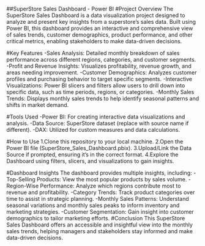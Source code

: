 ##SuperStore Sales Dashboard - Power BI
#Project Overview
The SuperStore Sales Dashboard is a data visualization project designed to analyze and present key insights from a superstore’s sales data. Built using Power BI, this dashboard provides an interactive and comprehensive view of sales trends, customer demographics, product performance, and other critical metrics, enabling stakeholders to make data-driven decisions.

#Key Features
-Sales Analysis: Detailed monthly breakdown of sales performance across different regions, categories, and customer segments.
-Profit and Revenue Insights: Visualizes profitability, revenue growth, and areas needing improvement.
-Customer Demographics: Analyzes customer profiles and purchasing behavior to target specific segments.
-Interactive Visualizations: Power BI slicers and filters allow users to drill down into specific data, such as time periods, regions, or categories.
-Monthly Sales Trends: Displays monthly sales trends to help identify seasonal patterns and shifts in market demand.

#Tools Used
-Power BI: For creating interactive data visualizations and analysis.
-Data Source: SuperStore dataset (replace with source name if different).
-DAX: Utilized for custom measures and data calculations.

#How to Use
1.Clone this repository to your local machine.
2.Open the Power BI file (SuperStore_Sales_Dashboard.pbix).
3.Upload/Link the Data Source if prompted, ensuring it’s in the correct format.
4.Explore the Dashboard using filters, slicers, and visualizations to gain insights.

#Dashboard Insights
The dashboard provides multiple insights, including:
-Top-Selling Products: View the most popular products by sales volume.
-Region-Wise Performance: Analyze which regions contribute most to revenue and profitability.
-Category Trends: Track product categories over time to assist in strategic planning.
-Monthly Sales Patterns: Understand seasonal variations and monthly sales peaks to inform inventory and marketing strategies.
-Customer Segmentation: Gain insight into customer demographics to tailor marketing efforts.
#Conclusion
This SuperStore Sales Dashboard offers an accessible and insightful view into the monthly sales trends, helping managers and stakeholders stay informed and make data-driven decisions.
